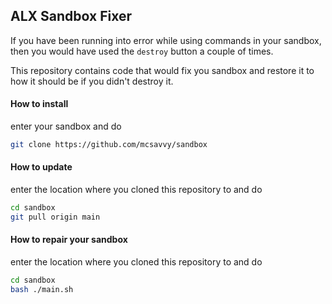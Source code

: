 ## ALX Sandbox Fixer

If you have been running into error while using commands in your sandbox, then you would have used the `destroy` button a couple of times.

This repository contains code that would fix you sandbox and restore it to how it should be if you didn't destroy it.

#### How to install

enter your sandbox and do

```bash
git clone https://github.com/mcsavvy/sandbox
```

#### How to update

enter the location where you cloned this repository to and do

```bash
cd sandbox
git pull origin main
```

#### How to repair your sandbox

enter the location where you cloned this repository to and do

```bash
cd sandbox
bash ./main.sh
```
